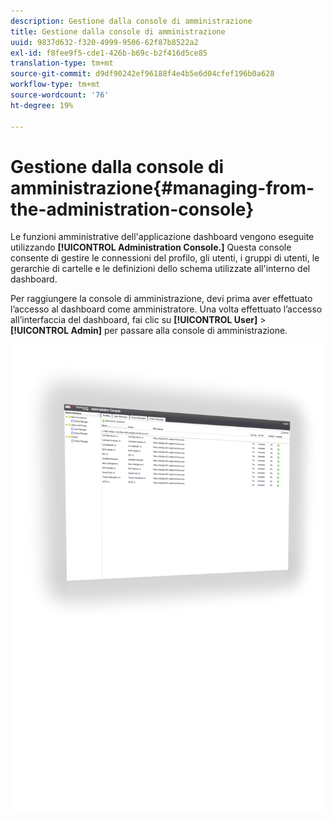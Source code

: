 ```yaml
---
description: Gestione dalla console di amministrazione
title: Gestione dalla console di amministrazione
uuid: 9837d632-f320-4999-9506-62f87b8522a2
exl-id: f8fee9f5-cde1-426b-b69c-b2f416d5ce85
translation-type: tm+mt
source-git-commit: d9df90242ef96188f4e4b5e6d04cfef196b0a628
workflow-type: tm+mt
source-wordcount: '76'
ht-degree: 19%

---
```


# Gestione dalla console di amministrazione{#managing-from-the-administration-console}

Le funzioni amministrative dell&#39;applicazione dashboard vengono eseguite utilizzando **[!UICONTROL Administration Console.]** Questa console consente di gestire le connessioni del profilo, gli utenti, i gruppi di utenti, le gerarchie di cartelle e le definizioni dello schema utilizzate all&#39;interno del dashboard.

Per raggiungere la console di amministrazione, devi prima aver effettuato l’accesso al dashboard come amministratore. Una volta effettuato l’accesso all’interfaccia del dashboard, fai clic su **[!UICONTROL User]** > **[!UICONTROL Admin]** per passare alla console di amministrazione.

![](assets/admin_console.png)
